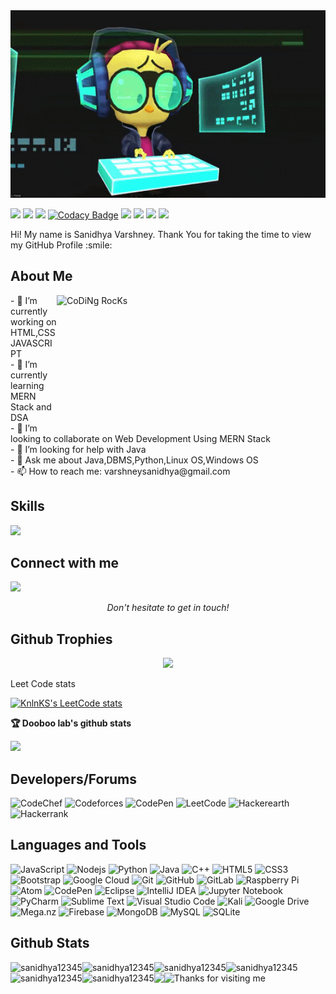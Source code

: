 <div align="center">
<img src="https://github.com/sanidhya12345/sanidhya12345/blob/main/0a10af70-6cbf-46df-9071-0ff586a3b1d6.gif?raw=true" href="https://github.com/sanidhya12345" alt="CoDiNg RocKs"  width="100%" height="300px" /></div>
<p align='center'>

![](https://komarev.com/ghpvc/?username=sanidhya12345&color=red)
![](https://visitor-badge.glitch.me/badge?page_id=sanidhya12345.sanidhya12345)
![](https://img.shields.io/github/commit-activity/w/sanidhya12345/JavascriptSeries)
[![Codacy Badge](https://app.codacy.com/project/badge/Grade/13081020c80e4c39a31cb4678c179ec9)](https://www.codacy.com/gh/sanidhya12345/Evaluating-Public-Anxiety/dashboard?utm_source=github.com&amp;utm_medium=referral&amp;utm_content=sanidhya12345/Evaluating-Public-Anxiety&amp;utm_campaign=Badge_Grade)
![](https://img.shields.io/jetbrains/plugin/r/stars/11941)
![](https://img.shields.io/github/languages/top/sanidhya12345/Competitive-Programming)
![](https://img.shields.io/github/languages/count/sanidhya12345/MiniProject-1?color=green&style=flat)
![](https://img.shields.io/website?style=flat&url=https%3A%2F%2Fsanidhya12345.github.io%2FMiniProject-1%2F)

<div size='20px'> Hi! My name is Sanidhya Varshney. Thank You for taking the time to view my GitHub Profile :smile: 
</div>
<h2> About Me</h2>
  <img src="https://github.com/sanidhya12345/sanidhya12345/blob/main/NUX_Octodex.gif?raw=true" href="https://github.com/sp-xd" alt="CoDiNg RocKs"  width="430" align="right" style="margin-bottom: 200px;"/>
- 🔭 I’m currently working on HTML,CSS JAVASCRIPT<br>
- 🌱 I’m currently learning MERN Stack and DSA<br>
- 👯 I’m looking to collaborate on Web Development Using MERN Stack<br>
- 🤔 I’m looking for help with Java<br>
- 💬 Ask me about Java,DBMS,Python,Linux OS,Windows OS<br>
- 📫 How to reach me: varshneysanidhya@gmail.com
  
  
<h2> Skills</h2>
<p align="left">
  <a href="https://skillicons.dev">
    <img src="https://skillicons.dev/icons?i=css,firebase,github,html,java,js,linux,mongodb,mysql,py" />
  </a>
</p>

<h2> Connect with me </h2>
<p align="left">
  <a href="https://skillicons.dev">
    <img src="https://skillicons.dev/icons?i=twitter,instagram,discord" />
  </a>
</p>

  
<p align=center>
<em>Don't hesitate to get in touch!</em>
</p>
  
## Github Trophies<br>
<p align="center">
  <img alig src="https://github-profile-trophy.vercel.app/?username=sanidhya12345&theme=onedark" />
</p
  
## Leet Code stats
 [![KnlnKS's LeetCode stats](https://leetcode-stats-six.vercel.app/?username=sanidhya_varshney)](https://github.com/KnlnKS/leetcode-stats)
   
<strong>🏆 Dooboo lab's github stats</strong>

<a href="https://app.dooboo.io/sanidhya12345"><img src="https://server.dooboo.io/github-stats/sanidhya12345" width="600" /></a>

  
## Developers/Forums<br>
![CodeChef](https://img.shields.io/badge/CodeChef-%23964B00.svg?style=flat&logo=CodeChef&logoColor=white)
![Codeforces](https://img.shields.io/badge/Codeforces-445f9d?style=flat&logo=Codeforces&logoColor=white)
![CodePen](https://img.shields.io/badge/Codepen-000000?style=flat&logo=codepen&logoColor=white)
![LeetCode](https://img.shields.io/badge/LeetCode-000000?style=flat&logo=LeetCode&logoColor=#d16c06)
![Hackerearth](https://img.shields.io/badge/HackerEarth-%232C3454.svg?&style=flat&logo=HackerEarth&logoColor=Blue)
![Hackerrank](https://img.shields.io/badge/-Hackerrank-2EC866?style=flat&logo=HackerRank&logoColor=white)

## Languages and Tools<br>
![JavaScript](https://img.shields.io/badge/-JavaScript%20-blue?style=flat&logo=javascript)
![Nodejs](https://img.shields.io/badge/-Nodejs-black?style=flat&logo=Node.js)
![Python](https://img.shields.io/badge/-Python-black?style=flat&logo=Python)
![Java](https://img.shields.io/badge/-java-E34A86?style=flat&logo=Java)
![C++](https://img.shields.io/badge/-C++-00599C?style=flat&logo=c)
![HTML5](https://img.shields.io/badge/-HTML5-E34F26?style=flat&logo=html5&logoColor=white)
![CSS3](https://img.shields.io/badge/-CSS3-1572B6?style=flat&logo=css3)
![Bootstrap](https://img.shields.io/badge/-Bootstrap-563D7C?style=flat&logo=bootstrap)
![Google Cloud](https://img.shields.io/badge/Google%20Cloud-black?style=flat&logo=google-cloud)
![Git](https://img.shields.io/badge/-Git-black?style=flat&logo=git)
![GitHub](https://img.shields.io/badge/-GitHub-181717?style=flat&logo=github)
![GitLab](https://img.shields.io/badge/-GitLab-FCA121?style=flat&logo=gitlab)
![Raspberry Pi](https://img.shields.io/badge/-Raspberry%20Pi-C51A4A?style=flat&logo=Raspberry-Pi)
![Atom](https://img.shields.io/badge/Atom-%2366595C.svg?style=flat&logo=atom&logoColor=white)
![CodePen](https://img.shields.io/badge/CodePen-white?style=flat&logo=codepen&logoColor=black)
![Eclipse](https://img.shields.io/badge/Eclipse-FE7A16.svg?style=flat&logo=Eclipse&logoColor=white)
![IntelliJ IDEA](https://img.shields.io/badge/IntelliJIDEA-000000.svg?style=flat&logo=intellij-idea&logoColor=white)
![Jupyter Notebook](https://img.shields.io/badge/jupyter-%23FA0F00.svg?style=flat&logo=jupyter&logoColor=white)
![PyCharm](https://img.shields.io/badge/pycharm-143?style=flat&logo=pycharm&logoColor=black&color=black&labelColor=green)
![Sublime Text](https://img.shields.io/badge/sublime_text-%23575757.svg?style=flat&logo=sublime-text&logoColor=important)
![Visual Studio Code](https://img.shields.io/badge/Visual%20Studio%20Code-0078d7.svg?style=flat&logo=visual-studio-code&logoColor=white)
![Kali](https://img.shields.io/badge/Kali-268BEE?style=flat&logo=kalilinux&logoColor=white)
![Google Drive](https://img.shields.io/badge/Google%20Drive-4285F4?style=flat&logo=googledrive&logoColor=white)
![Mega.nz](https://img.shields.io/badge/Mega-%23D90007.svg?style=flat&logo=Mega&logoColor=white)
![Firebase](https://img.shields.io/badge/Firebase-039BE5?style=flat&logo=Firebase&logoColor=white)
![MongoDB](https://img.shields.io/badge/MongoDB-%234ea94b.svg?style=flat&logo=mongodb&logoColor=white)
![MySQL](https://img.shields.io/badge/mysql-%2300f.svg?style=flat&logo=mysql&logoColor=white)
![SQLite](https://img.shields.io/badge/sqlite-%2307405e.svg?style=flat&logo=sqlite&logoColor=white)
  
## Github Stats<br>
  

<p><img align="left" src="https://github-readme-stats.vercel.app/api/top-langs?username=sanidhya12345&show_icons=true&locale=en&layout=compact" alt="sanidhya12345" /></p>

<p><img align="left" src="https://github-readme-stats.vercel.app/api?username=sanidhya12345&theme=dark&show_icons=true" alt="sanidhya12345" /></p>


<p><img align="left" src="https://github-profile-summary-cards.vercel.app/api/cards/profile-details?username=sanidhya12345&theme=github_dark" alt="sanidhya12345" /></p>

<p><img align="left" src="https://github-readme-streak-stats.herokuapp.com/?user=sanidhya12345" alt="sanidhya12345" /></p>

<p><img align="left" src="https://github-profile-summary-cards.vercel.app/api/cards/productive-time?username=sanidhya&theme=github_dark" alt="sanidhya12345" /></p>

<p><img align="left" src="https://api.githubtrends.io/user/svg/sanidhya12345/langs?time_range=one_year&group=other&theme=bright_lights" alt="sanidhya12345" /></p>
  
<p><img align="left" src="https://api.githubtrends.io/user/svg/sanidhya12345/repos?time_range=six_months&group=other&loc_metric=changed&theme=bright_lights" /></p>

 
  
<img height="120" alt="Thanks for visiting me" width="100%" src="https://raw.githubusercontent.com/BrunnerLivio/brunnerlivio/master/images/marquee.svg" />
